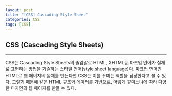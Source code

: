 ```yaml
---
layout: post
title: "[CSS] Cascading Style Sheet"
categories: CSS
tags: [CSS]
---
```


## **CSS (Cascading Style Sheets)**

---

CSS는 Cascading Style Sheets의 줄임말로 HTML, XHTML등 마크업 언어가 실제로 표현하는 방법을 기술하는 스타일 언어(style sheet language)다. 마크업 언어인 HTML로 웹 페이지의 몸체를 만든다면 CSS는 이를 꾸미는 역할을 담당한다고 볼 수 있다. 그렇기 때문에 같은 HTML 구조와 데이터를 기반으로, 어떻게 꾸미느냐에 따라 다양한 디자인의 웹 페이지를 만들 수 있다.

